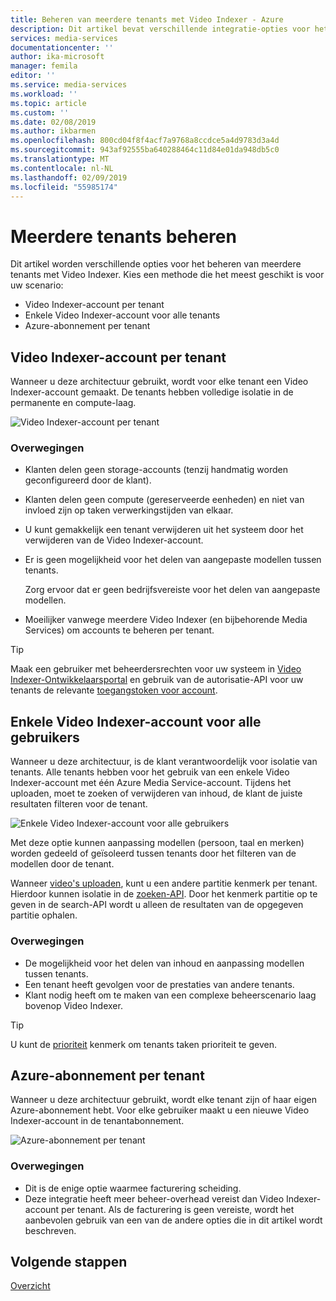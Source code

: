 ```yaml
---
title: Beheren van meerdere tenants met Video Indexer - Azure
description: Dit artikel bevat verschillende integratie-opties voor het beheren van meerdere tenants met Video Indexer.
services: media-services
documentationcenter: ''
author: ika-microsoft
manager: femila
editor: ''
ms.service: media-services
ms.workload: ''
ms.topic: article
ms.custom: ''
ms.date: 02/08/2019
ms.author: ikbarmen
ms.openlocfilehash: 800cd04f8f4acf7a9768a8ccdce5a4d9783d3a4d
ms.sourcegitcommit: 943af92555ba640288464c11d84e01da948db5c0
ms.translationtype: MT
ms.contentlocale: nl-NL
ms.lasthandoff: 02/09/2019
ms.locfileid: "55985174"
---
```

# <a name="manage-multiple-tenants"></a>Meerdere tenants beheren

Dit artikel worden verschillende opties voor het beheren van meerdere tenants met Video Indexer. Kies een methode die het meest geschikt is voor uw scenario:

* Video Indexer-account per tenant
* Enkele Video Indexer-account voor alle tenants
* Azure-abonnement per tenant

## <a name="video-indexer-account-per-tenant"></a>Video Indexer-account per tenant

Wanneer u deze architectuur gebruikt, wordt voor elke tenant een Video Indexer-account gemaakt. De tenants hebben volledige isolatie in de permanente en compute-laag.  

![Video Indexer-account per tenant](./media/manage-multiple-tenants/video-indexer-account-per-tenant.png)

### <a name="considerations"></a>Overwegingen

* Klanten delen geen storage-accounts (tenzij handmatig worden geconfigureerd door de klant).
* Klanten delen geen compute (gereserveerde eenheden) en niet van invloed zijn op taken verwerkingstijden van elkaar.
* U kunt gemakkelijk een tenant verwijderen uit het systeem door het verwijderen van de Video Indexer-account.
* Er is geen mogelijkheid voor het delen van aangepaste modellen tussen tenants.

    Zorg ervoor dat er geen bedrijfsvereiste voor het delen van aangepaste modellen.
* Moeilijker vanwege meerdere Video Indexer (en bijbehorende Media Services) om accounts te beheren per tenant.

> [!TIP]
> Maak een gebruiker met beheerdersrechten voor uw systeem in [Video Indexer-Ontwikkelaarsportal](https://api-portal.videoindexer.ai/) en gebruik van de autorisatie-API voor uw tenants de relevante [toegangstoken voor account](https://api-portal.videoindexer.ai/docs/services/authorization/operations/Get-Account-Access-Token).

## <a name="single-video-indexer-account-for-all-users"></a>Enkele Video Indexer-account voor alle gebruikers

Wanneer u deze architectuur, is de klant verantwoordelijk voor isolatie van tenants. Alle tenants hebben voor het gebruik van een enkele Video Indexer-account met één Azure Media Service-account. Tijdens het uploaden, moet te zoeken of verwijderen van inhoud, de klant de juiste resultaten filteren voor de tenant.

![Enkele Video Indexer-account voor alle gebruikers](./media/manage-multiple-tenants/single-video-indexer-account-for-all-users.png)

Met deze optie kunnen aanpassing modellen (persoon, taal en merken) worden gedeeld of geïsoleerd tussen tenants door het filteren van de modellen door de tenant.

Wanneer [video's uploaden](https://api-portal.videoindexer.ai/docs/services/operations/operations/Upload-video?), kunt u een andere partitie kenmerk per tenant. Hierdoor kunnen isolatie in de [zoeken-API](https://api-portal.videoindexer.ai/docs/services/operations/operations/Search-videos?). Door het kenmerk partitie op te geven in de search-API wordt u alleen de resultaten van de opgegeven partitie ophalen. 

 ### <a name="considerations"></a>Overwegingen

* De mogelijkheid voor het delen van inhoud en aanpassing modellen tussen tenants.
* Een tenant heeft gevolgen voor de prestaties van andere tenants.
* Klant nodig heeft om te maken van een complexe beheerscenario laag bovenop Video Indexer.

> [!TIP]
> U kunt de [prioriteit](upload-index-videos.md) kenmerk om tenants taken prioriteit te geven.

## <a name="azure-subscription-per-tenant"></a>Azure-abonnement per tenant 

Wanneer u deze architectuur gebruikt, wordt elke tenant zijn of haar eigen Azure-abonnement hebt. Voor elke gebruiker maakt u een nieuwe Video Indexer-account in de tenantabonnement.

![Azure-abonnement per tenant](./media/manage-multiple-tenants/azure-subscription-per-tenant.png)

### <a name="considerations"></a>Overwegingen

* Dit is de enige optie waarmee facturering scheiding.
* Deze integratie heeft meer beheer-overhead vereist dan Video Indexer-account per tenant. Als de facturering is geen vereiste, wordt het aanbevolen gebruik van een van de andere opties die in dit artikel wordt beschreven.

## <a name="next-steps"></a>Volgende stappen

[Overzicht](video-indexer-overview.md)
